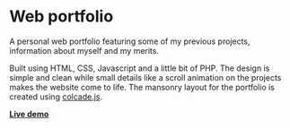 # Web portfolio

A personal web portfolio featuring some of my previous projects, information about myself and my merits.

Built using HTML, CSS, Javascript and a little bit of PHP. The design is simple and clean while small details like a scroll animation on the projects makes the website come to life. The mansonry layout for the portfolio is created using [colcade.js](https://github.com/desandro/colcade).

**[Live demo](https://www.mariahelenanoren.com/)**
